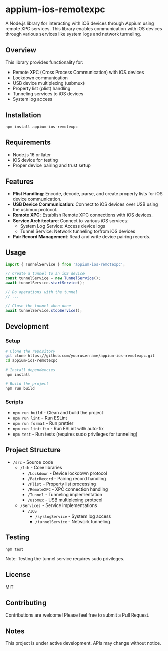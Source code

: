 # appium-ios-remotexpc

A Node.js library for interacting with iOS devices 
through Appium using remote XPC services. 
This library enables communication with iOS devices 
through various services like system logs and network tunneling.

## Overview

This library provides functionality for:

- Remote XPC (Cross Process Communication) with iOS devices
- Lockdown communication
- USB device multiplexing (usbmux)
- Property list (plist) handling
- Tunneling services to iOS devices
- System log access

## Installation

```bash
npm install appium-ios-remotexpc
```

## Requirements

- Node.js 16 or later
- iOS device for testing
- Proper device pairing and trust setup

## Features

- **Plist Handling**: Encode, decode, parse, and create property lists for iOS device communication.
- **USB Device Communication**: Connect to iOS devices over USB using the usbmux protocol.
- **Remote XPC**: Establish Remote XPC connections with iOS devices.
- **Service Architecture**: Connect to various iOS services:
  - System Log Service: Access device logs
  - Tunnel Service: Network tunneling to/from iOS devices
- **Pair Record Management**: Read and write device pairing records.

## Usage

```typescript
import { TunnelService } from 'appium-ios-remotexpc';

// Create a tunnel to an iOS device
const tunnelService = new TunnelService();
await tunnelService.startService();

// Do operations with the tunnel
// ...

// Close the tunnel when done
await tunnelService.stopService();
```

## Development

### Setup

```bash
# Clone the repository
git clone https://github.com/yourusername/appium-ios-remotexpc.git
cd appium-ios-remotexpc

# Install dependencies
npm install

# Build the project
npm run build
```

### Scripts

- `npm run build` - Clean and build the project
- `npm run lint` - Run ESLint
- `npm run format` - Run prettier
- `npm run lint:fix` - Run ESLint with auto-fix
- `npm test` - Run tests (requires sudo privileges for tunneling)

## Project Structure

- `/src` - Source code
  - `/lib` - Core libraries
    - `/Lockdown` - Device lockdown protocol
    - `/PairRecord` - Pairing record handling
    - `/Plist` - Property list processing
    - `/RemoteXPC` - XPC connection handling
    - `/Tunnel` - Tunneling implementation
    - `/usbmux` - USB multiplexing protocol
  - `/Services` - Service implementations
    - `/IOS`
      - `/syslogService` - System log access
      - `/tunnelService` - Network tunneling

## Testing

```bash
npm test
```

Note: Testing the tunnel service requires sudo privileges.

## License

MIT

## Contributing

Contributions are welcome! Please feel free to submit a Pull Request.

## Notes

This project is under active development. APIs may change without notice.
